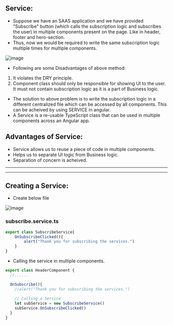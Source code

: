## Service:

- Suppose we have an SAAS application and we have provided "Subscribe" button (which calls the subscription logic and subscribes the user) in multiple components present on the page. Like in header, footer and hero-section. 
- Thus, now we would be required to write the same subscription logic multiple times for multiple components.

![image](https://github.com/NikhilBagwe/web-dev-notes/assets/67143015/a5983721-f74f-4694-81eb-232c84c2da95)

- Following are some Disadvantages of above method: 
1. It violates the DRY principle.
2. Component class should only be responsible for showing UI to the user. It must not contain subscription logic as it is a part of Business logic.

- The solution to above problem is to write the subscription logic in a different centralized file which can be accessed by all components. This can be acheived by using SERVICE in angular.
- A Service is a re-usable TypeScript class that can be used in multiple components across an Angular app.

## Advantages of Service:

- Service allows us to reuse a piece of code in multiple components.
- Helps us to separate UI logic from Business logic.
- Separation of concern is acheived.

---
---

## Creating a Service:

- Create below file

![image](https://github.com/NikhilBagwe/web-dev-notes/assets/67143015/d89c1649-e38c-4e96-8385-3f21c718f291)

### subscribe.service.ts

```js
export class SubscribeService{
    OnSubscribeClicked(){
        alert("Thank you for subscribing the services.")
    }
}
```
- Calling the service in multiple components.

```js
export class HeaderComponent {
  //......

  OnSubscribe(){
    //alert("Thank you for subscribing the services.")
  
    // Calling a Service
    let subService = new SubscribeService()
    subService.OnSubscribeClicked()
  }
}
```




















